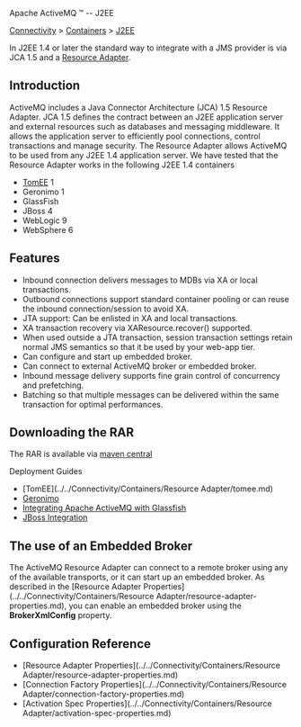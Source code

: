 Apache ActiveMQ ™ -- J2EE 

[Connectivity](../../connectivity.md) > [Containers](../../Connectivity/containers.md) > [J2EE](../../Connectivity/Containers/j2ee.md)


In J2EE 1.4 or later the standard way to integrate with a JMS provider is via JCA 1.5 and a [Resource Adapter](../../Connectivity/Containers/resource-adapter.md).

Introduction
------------

ActiveMQ includes a Java Connector Architecture (JCA) 1.5 Resource Adapter. JCA 1.5 defines the contract between an J2EE application server and external resources such as databases and messaging middleware. It allows the application server to efficiently pool connections, control transactions and manage security. The Resource Adapter allows ActiveMQ to be used from any J2EE 1.4 application server. We have tested that the Resource Adapter works in the following J2EE 1.4 containers

*   [TomEE](http://tomee.apache.org/tomcat-/FAQ/jms.md) 1
*   Geronimo 1
*   GlassFish
*   JBoss 4
*   WebLogic 9
*   WebSphere 6

Features
--------

*   Inbound connection delivers messages to MDBs via XA or local transactions.
*   Outbound connections support standard container pooling or can reuse the inbound connection/session to avoid XA.
*   JTA support: Can be enlisted in XA and local transactions.
*   XA transaction recovery via XAResource.recover() supported.
*   When used outside a JTA transaction, session transaction settings retain normal JMS semantics so that it be used by your web-app tier.
*   Can configure and start up embedded broker.
*   Can connect to external ActiveMQ broker or embedded broker.
*   Inbound message delivery supports fine grain control of concurrency and prefetching.
*   Batching so that multiple messages can be delivered within the same transaction for optimal performances.

Downloading the RAR
-------------------

The RAR is available via [maven central](http://search.maven.org/#search%7Cga%7C1%7Ca%3A%22activemq-rar%22)

Deployment Guides

*   [TomEE](../../Connectivity/Containers/Resource Adapter/tomee.md)
*   [Geronimo](../../Connectivity/Containers/geronimo.md)
*   [Integrating Apache ActiveMQ with Glassfish](../../Connectivity/Containers/integrating-apache-activemq-with-glassfish.md)
*   [JBoss Integration](../../Connectivity/Containers/jboss-integration.md)

The use of an Embedded Broker
-----------------------------

The ActiveMQ Resource Adapter can connect to a remote broker using any of the available transports, or it can start up an embedded broker. As described in the [Resource Adapter Properties](../../Connectivity/Containers/Resource Adapter/resource-adapter-properties.md), you can enable an embedded broker using the **BrokerXmlConfig** property.

Configuration Reference
-----------------------

*   [Resource Adapter Properties](../../Connectivity/Containers/Resource Adapter/resource-adapter-properties.md)
*   [Connection Factory Properties](../../Connectivity/Containers/Resource Adapter/connection-factory-properties.md)
*   [Activation Spec Properties](../../Connectivity/Containers/Resource Adapter/activation-spec-properties.md)

